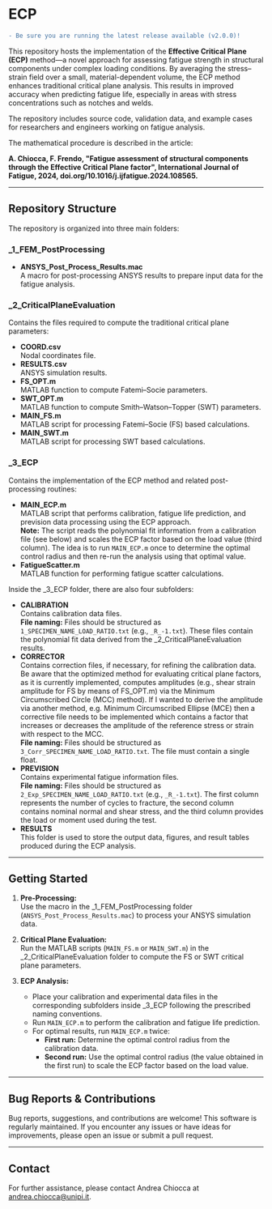 # ECP
```diff
- Be sure you are running the latest release available (v2.0.0)!
```
This repository hosts the implementation of the **Effective Critical Plane (ECP)** method—a novel approach for assessing fatigue strength in structural components under complex loading conditions. By averaging the stress–strain field over a small, material-dependent volume, the ECP method enhances traditional critical plane analysis. This results in improved accuracy when predicting fatigue life, especially in areas with stress concentrations such as notches and welds.

The repository includes source code, validation data, and example cases for researchers and engineers working on fatigue analysis.

The mathematical procedure is described in the article:

**A. Chiocca, F. Frendo, "Fatigue assessment of structural components through the Effective Critical Plane factor", International Journal of Fatigue, 2024, doi.org/10.1016/j.ijfatigue.2024.108565.**

---

## Repository Structure

The repository is organized into three main folders:

### _1_FEM_PostProcessing
- **ANSYS_Post_Process_Results.mac**  
  A macro for post-processing ANSYS results to prepare input data for the fatigue analysis.

### _2_CriticalPlaneEvaluation
Contains the files required to compute the traditional critical plane parameters:
- **COORD.csv**  
  Nodal coordinates file.
- **RESULTS.csv**  
  ANSYS simulation results.
- **FS_OPT.m**  
  MATLAB function to compute Fatemi–Socie parameters.
- **SWT_OPT.m**  
  MATLAB function to compute Smith–Watson–Topper (SWT) parameters.
- **MAIN_FS.m**  
  MATLAB script for processing Fatemi–Socie (FS) based calculations.
- **MAIN_SWT.m**  
  MATLAB script for processing SWT based calculations.

### _3_ECP
Contains the implementation of the ECP method and related post-processing routines:
- **MAIN_ECP.m**  
  MATLAB script that performs calibration, fatigue life prediction, and prevision data processing using the ECP approach.  
  **Note:** The script reads the polynomial fit information from a calibration file (see below) and scales the ECP factor based on the load value (third column). The idea is to run `MAIN_ECP.m` once to determine the optimal control radius and then re-run the analysis using that optimal value.
- **FatigueScatter.m**  
  MATLAB function for performing fatigue scatter calculations.

Inside the _3_ECP folder, there are also four subfolders:
- **CALIBRATION**  
  Contains calibration data files.  
  **File naming:** Files should be structured as `1_SPECIMEN_NAME_LOAD_RATIO.txt` (e.g., `_R_-1.txt`). These files contain the polynomial fit data derived from the _2_CriticalPlaneEvaluation results.
- **CORRECTOR**  
  Contains correction files, if necessary, for refining the calibration data. Be aware that the optimized method for evaluating critical plane factors, as it is currently implemented, computes amplitudes (e.g., shear strain amplitude for FS by means of FS_OPT.m) via the Minimum Circumscribed Circle (MCC) method). If I wanted to derive the amplitude via another method, e.g. Minimum Circumscribed Ellipse (MCE) then a corrective file needs to be implemented which contains a factor that increases or decreases the amplitude of the reference stress or strain with respect to the MCC.  
  **File naming:** Files should be structured as `3_Corr_SPECIMEN_NAME_LOAD_RATIO.txt`. The file must contain a single float.
- **PREVISION**  
  Contains experimental fatigue information files.  
  **File naming:** Files should be structured as `2_Exp_SPECIMEN_NAME_LOAD_RATIO.txt` (e.g., `_R_-1.txt`). The first column represents the number of cycles to fracture, the second column contains nominal normal and shear stress, and the third column provides the load or moment used during the test.
- **RESULTS**  
  This folder is used to store the output data, figures, and result tables produced during the ECP analysis.

---

## Getting Started

1. **Pre-Processing:**  
   Use the macro in the _1_FEM_PostProcessing folder (`ANSYS_Post_Process_Results.mac`) to process your ANSYS simulation data.

2. **Critical Plane Evaluation:**  
   Run the MATLAB scripts (`MAIN_FS.m` or `MAIN_SWT.m`) in the _2_CriticalPlaneEvaluation folder to compute the FS or SWT critical plane parameters.

3. **ECP Analysis:**  
   - Place your calibration and experimental data files in the corresponding subfolders inside _3_ECP following the prescribed naming conventions.
   - Run `MAIN_ECP.m` to perform the calibration and fatigue life prediction.
   - For optimal results, run `MAIN_ECP.m` twice:  
     - **First run:** Determine the optimal control radius from the calibration data.  
     - **Second run:** Use the optimal control radius (the value obtained in the first run) to scale the ECP factor based on the load value.

---

## Bug Reports & Contributions

Bug reports, suggestions, and contributions are welcome! This software is regularly maintained. If you encounter any issues or have ideas for improvements, please open an issue or submit a pull request.

---

## Contact

For further assistance, please contact Andrea Chiocca at [andrea.chiocca@unipi.it](mailto:andrea.chiocca@unipi.it).
